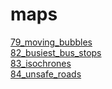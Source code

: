 # maps

[79_moving_bubbles](./79_moving_bubbles.html)  
[82_busiest_bus_stops](./82_busiest_bus_stops.html)  
[83_isochrones](./83_isochrones.html)  
[84_unsafe_roads](./84_unsafe_roads.html)  
